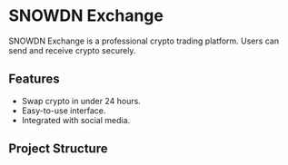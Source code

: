 # SNOWDN Exchange

SNOWDN Exchange is a professional crypto trading platform. Users can send and receive crypto securely.

## Features
- Swap crypto in under 24 hours.
- Easy-to-use interface.
- Integrated with social media.

## Project Structure
